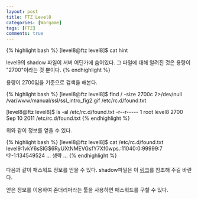```yaml
---
layout: post
title: FTZ Level8
categories: [Wargame]
tags: [FTZ]
comments: true
---
```


{% highlight bash %}
[level8@ftz level8]$ cat hint 
 
level9의 shadow 파일이 서버 어딘가에 숨어있다.
그 파일에 대해 알려진 것은 용량이 "2700"이라는 것 뿐이다.
{% endhighlight %}

용량이 2700임을 기준으로 검색을 해본다.

{% highlight bash %}
[level8@ftz level8]$ find / -size 2700c 2>/dev/null
/var/www/manual/ssl/ssl_intro_fig2.gif
/etc/rc.d/found.txt
 
[level8@ftz level8]$ ls -al /etc/rc.d/found.txt 
-r--r-----    1 root     level8       2700 Sep 10  2011 /etc/rc.d/found.txt
{% endhighlight %}

위와 같이 정보를 얻을 수 있다.

{% highlight bash %}
[level8@ftz level8]$ cat /etc/rc.d/found.txt 
level9:$1$vkY6sSlG$6RyUXtNMEVGsfY7Xf0wps.:11040:0:99999:7:-1:-1:134549524
  ... 생략 ...
{% endhighlight %}

다음과 같이 패스워드 정보를 얻을 수 있다. shadow파일은 이 [링크]({{site.url}}/articles/2016-07/Linux-shadow-file)를 참조해 주길 바란다.

얻은 정보를 이용하여 존더리퍼라는 툴을 사용하면 패스워드를 구할 수 있다.